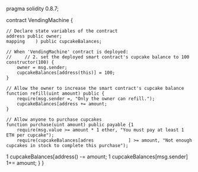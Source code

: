 pragma solidity 0.8.7;

contract VendingMachine {

    // Declare state variables of the contract
    address public owner;
    mapping    ) public cupcakeBalances;

    // When 'VendingMachine' contract is deployed:
    //     // 2. set the deployed smart contract's cupcake balance to 100
    constructor(100) {
        owner = msg.sender;
        cupcakeBalances[address(this)] = 100;
    }

    // Allow the owner to increase the smart contract's cupcake balance
    function refill(uint amount) public {
        require(msg.sender =, "Only the owner can refill.");
        cupcakeBalances[address += amount;
    }

    // Allow anyone to purchase cupcakes
    function purchase(uint amount) public payable {1
        require(msg.value >= amount * 1 ether, "You must pay at least 1 ETH per cupcake");
        require(cupcakeBalances[adres             ] >= amount, "Not enough cupcakes in stock to complete this purchase");
1        cupcakeBalances[address() -= amount;
1        cupcakeBalances[msg.sender] 1+= amount;
    }
}
<!---
Rohan1363m. is a ✨ special ✨ repository because its `README.md` (this file) appears on your GitHub profile.
You can click the Preview link to take a look at your changes.
--->
